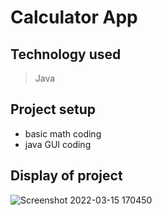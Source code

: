 # Calculator App
## Technology used
> Java
## Project setup
- basic math coding 
- java GUI coding

## Display of project
![Screenshot 2022-03-15 170450](https://user-images.githubusercontent.com/94718337/158408995-1de78807-b5dd-4416-a178-517d6b3b0391.png)
